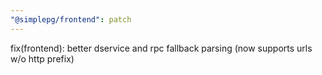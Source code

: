 ```yaml
---
"@simplepg/frontend": patch
---
```


fix(frontend): better dservice and rpc fallback parsing (now supports urls w/o http prefix)
